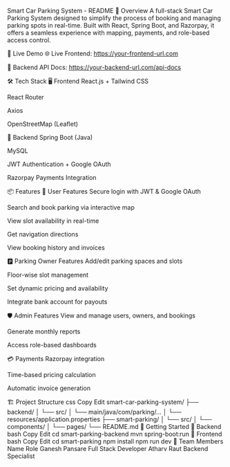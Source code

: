 Smart Car Parking System - README
📖 Overview
A full-stack Smart Car Parking System designed to simplify the process of booking and managing parking spots in real-time. Built with React, Spring Boot, and Razorpay, it offers a seamless experience with mapping, payments, and role-based access control.

🔗 Live Demo
🌐 Live Frontend: https://your-frontend-url.com

🔧 Backend API Docs: https://your-backend-url.com/api-docs

🛠️ Tech Stack
🖥️ Frontend
React.js + Tailwind CSS

React Router

Axios

OpenStreetMap (Leaflet)

🧠 Backend
Spring Boot (Java)

MySQL

JWT Authentication + Google OAuth

Razorpay Payments Integration

📦 Features
🚙 User Features
Secure login with JWT & Google OAuth

Search and book parking via interactive map

View slot availability in real-time

Get navigation directions

View booking history and invoices

🅿️ Parking Owner Features
Add/edit parking spaces and slots

Floor-wise slot management

Set dynamic pricing and availability

Integrate bank account for payouts

🛡️ Admin Features
View and manage users, owners, and bookings

Generate monthly reports

Access role-based dashboards

💳 Payments
Razorpay integration

Time-based pricing calculation

Automatic invoice generation

🏗️ Project Structure
css
Copy
Edit
smart-car-parking-system/
├── backend/
│   └── src/
│       └── main/java/com/parking/...
│       └── resources/application.properties
├── smart-parking/
│   └── src/
│       └── components/
│       └── pages/
└── README.md
🚀 Getting Started
🔧 Backend
bash
Copy
Edit
cd smart-parking-backend
mvn spring-boot:run
🎨 Frontend
bash
Copy
Edit
cd smart-parking
npm install
npm run dev
🤝 Team Members
Name	Role
Ganesh Pansare	Full Stack Developer
Atharv Raut	Backend Specialist
